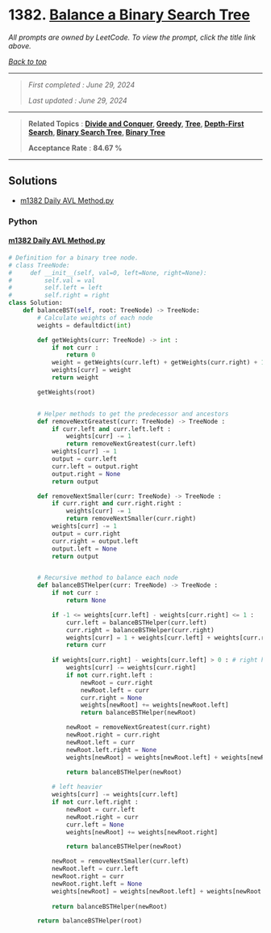 # 1382. [Balance a Binary Search Tree](<https://leetcode.com/problems/balance-a-binary-search-tree>)

*All prompts are owned by LeetCode. To view the prompt, click the title link above.*

*[Back to top](<../README.md>)*

------

> *First completed : June 29, 2024*
>
> *Last updated : June 29, 2024*

------

> **Related Topics** : **[Divide and Conquer](<by_topic/Divide and Conquer.md>), [Greedy](<by_topic/Greedy.md>), [Tree](<by_topic/Tree.md>), [Depth-First Search](<by_topic/Depth-First Search.md>), [Binary Search Tree](<by_topic/Binary Search Tree.md>), [Binary Tree](<by_topic/Binary Tree.md>)**
>
> **Acceptance Rate** : **84.67 %**

------

## Solutions

- [m1382 Daily AVL Method.py](<../my-submissions/m1382 Daily AVL Method.py>)
### Python
#### [m1382 Daily AVL Method.py](<../my-submissions/m1382 Daily AVL Method.py>)
```Python
# Definition for a binary tree node.
# class TreeNode:
#     def __init__(self, val=0, left=None, right=None):
#         self.val = val
#         self.left = left
#         self.right = right
class Solution:
    def balanceBST(self, root: TreeNode) -> TreeNode:
        # Calculate weights of each node
        weights = defaultdict(int)

        def getWeights(curr: TreeNode) -> int :
            if not curr :
                return 0
            weight = getWeights(curr.left) + getWeights(curr.right) + 1
            weights[curr] = weight
            return weight

        getWeights(root)


        # Helper methods to get the predecessor and ancestors 
        def removeNextGreatest(curr: TreeNode) -> TreeNode :
            if curr.left and curr.left.left :
                weights[curr] -= 1
                return removeNextGreatest(curr.left)
            weights[curr] -= 1
            output = curr.left
            curr.left = output.right
            output.right = None
            return output

        def removeNextSmaller(curr: TreeNode) -> TreeNode :
            if curr.right and curr.right.right :
                weights[curr] -= 1
                return removeNextSmaller(curr.right)
            weights[curr] -= 1
            output = curr.right
            curr.right = output.left
            output.left = None
            return output


        # Recursive method to balance each node
        def balanceBSTHelper(curr: TreeNode) -> TreeNode :
            if not curr :
                return None

            if -1 <= weights[curr.left] - weights[curr.right] <= 1 :
                curr.left = balanceBSTHelper(curr.left)
                curr.right = balanceBSTHelper(curr.right)
                weights[curr] = 1 + weights[curr.left] + weights[curr.right]
                return curr
            
            if weights[curr.right] - weights[curr.left] > 0 : # right heavier
                weights[curr] -= weights[curr.right]
                if not curr.right.left :
                    newRoot = curr.right
                    newRoot.left = curr
                    curr.right = None
                    weights[newRoot] += weights[newRoot.left]
                    return balanceBSTHelper(newRoot)

                newRoot = removeNextGreatest(curr.right)
                newRoot.right = curr.right
                newRoot.left = curr
                newRoot.left.right = None
                weights[newRoot] = weights[newRoot.left] + weights[newRoot.right] + 1

                return balanceBSTHelper(newRoot)
            
            # left heavier
            weights[curr] -= weights[curr.left]
            if not curr.left.right :
                newRoot = curr.left
                newRoot.right = curr
                curr.left = None
                weights[newRoot] += weights[newRoot.right]

                return balanceBSTHelper(newRoot)

            newRoot = removeNextSmaller(curr.left)
            newRoot.left = curr.left
            newRoot.right = curr
            newRoot.right.left = None
            weights[newRoot] = weights[newRoot.left] + weights[newRoot.right] + 1
            
            return balanceBSTHelper(newRoot)

        return balanceBSTHelper(root)
```

